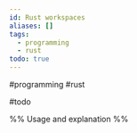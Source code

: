 ```yaml
---
id: Rust workspaces
aliases: []
tags:
  - programming
  - rust
todo: true
---
```


#programming #rust

#todo

%%
Usage and explanation
%%
